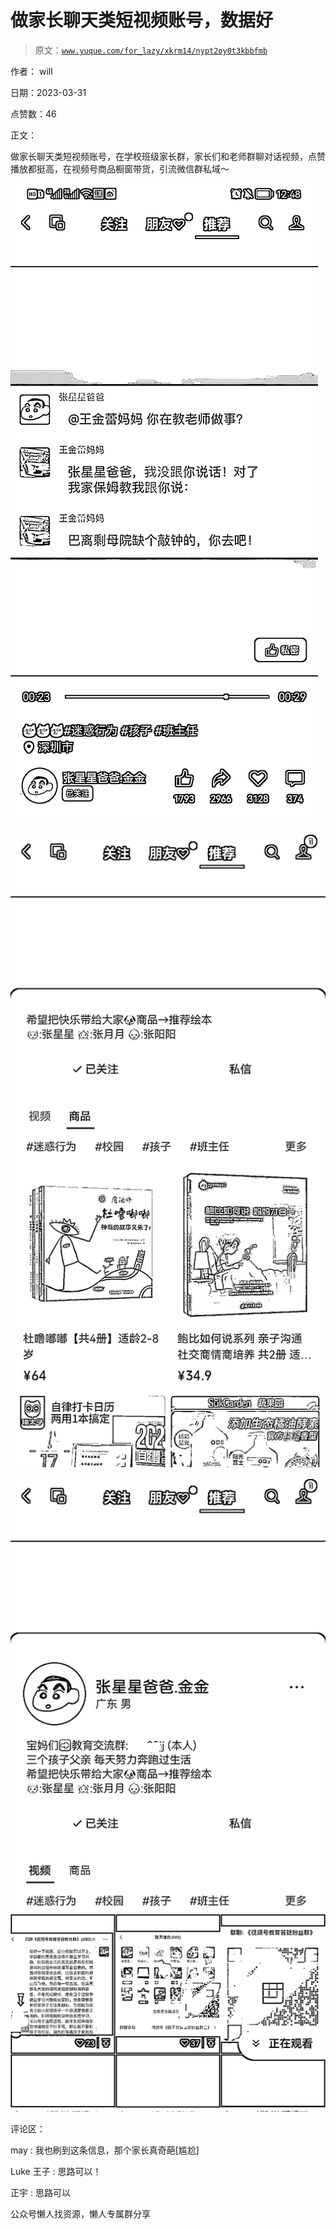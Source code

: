 # 做家长聊天类短视频账号，数据好

> 原文：[`www.yuque.com/for_lazy/xkrm14/nypt2oy0t3kbbfmb`](https://www.yuque.com/for_lazy/xkrm14/nypt2oy0t3kbbfmb)



作者： will



日期：2023-03-31



点赞数：46



正文：



做家长聊天类短视频账号，在学校班级家长群，家长们和老师群聊对话视频，点赞播放都挺高，在视频号商品橱窗带货，引流微信群私域～



![](img/dd062628a1af3a1e39cf95551d127187.png)  

![](img/43279cf38b5a52f6238a4cf4106b654f.png)  

![](img/7a6a2f065f06787a1cd4eed577b48318.png)  

评论区：



may : 我也刷到这条信息，那个家长真奇葩[尴尬]



Luke 王子 : 思路可以！



正宇 : 思路可以



公众号懒人找资源，懒人专属群分享

</ne-p></ne-p></ne-p>